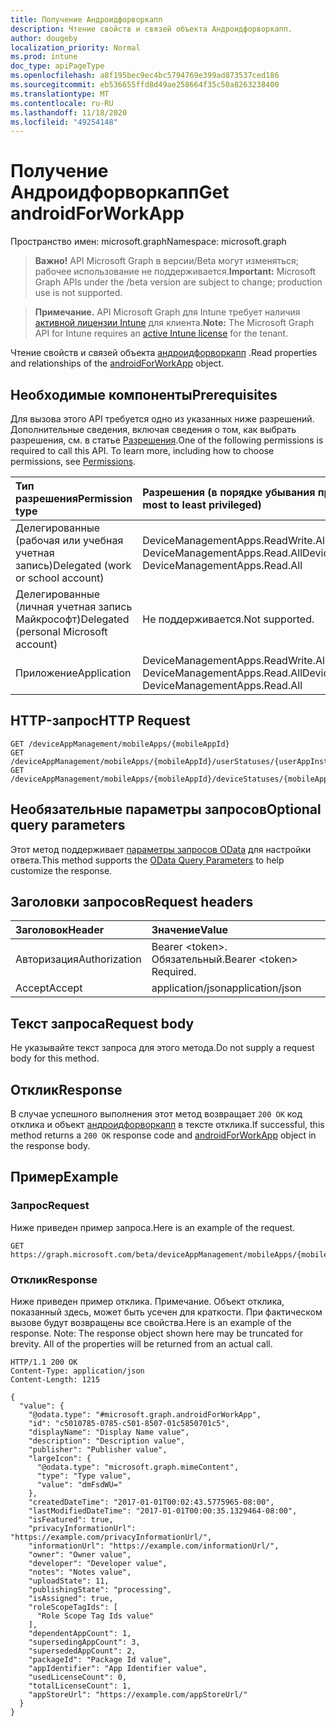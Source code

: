 ```yaml
---
title: Получение Андроидфорворкапп
description: Чтение свойств и связей объекта Андроидфорворкапп.
author: dougeby
localization_priority: Normal
ms.prod: intune
doc_type: apiPageType
ms.openlocfilehash: a8f195bec9ec4bc5794769e399ad873537ced186
ms.sourcegitcommit: eb536655ffd8d49ae258664f35c50a8263238400
ms.translationtype: MT
ms.contentlocale: ru-RU
ms.lasthandoff: 11/18/2020
ms.locfileid: "49254148"
---
```

# <a name="get-androidforworkapp"></a><span data-ttu-id="81432-103">Получение Андроидфорворкапп</span><span class="sxs-lookup"><span data-stu-id="81432-103">Get androidForWorkApp</span></span>

<span data-ttu-id="81432-104">Пространство имен: microsoft.graph</span><span class="sxs-lookup"><span data-stu-id="81432-104">Namespace: microsoft.graph</span></span>

> <span data-ttu-id="81432-105">**Важно!** API Microsoft Graph в версии/Beta могут изменяться; рабочее использование не поддерживается.</span><span class="sxs-lookup"><span data-stu-id="81432-105">**Important:** Microsoft Graph APIs under the /beta version are subject to change; production use is not supported.</span></span>

> <span data-ttu-id="81432-106">**Примечание.** API Microsoft Graph для Intune требует наличия [активной лицензии Intune](https://go.microsoft.com/fwlink/?linkid=839381) для клиента.</span><span class="sxs-lookup"><span data-stu-id="81432-106">**Note:** The Microsoft Graph API for Intune requires an [active Intune license](https://go.microsoft.com/fwlink/?linkid=839381) for the tenant.</span></span>

<span data-ttu-id="81432-107">Чтение свойств и связей объекта [андроидфорворкапп](../resources/intune-apps-androidforworkapp.md) .</span><span class="sxs-lookup"><span data-stu-id="81432-107">Read properties and relationships of the [androidForWorkApp](../resources/intune-apps-androidforworkapp.md) object.</span></span>

## <a name="prerequisites"></a><span data-ttu-id="81432-108">Необходимые компоненты</span><span class="sxs-lookup"><span data-stu-id="81432-108">Prerequisites</span></span>
<span data-ttu-id="81432-p101">Для вызова этого API требуется одно из указанных ниже разрешений. Дополнительные сведения, включая сведения о том, как выбрать разрешения, см. в статье [Разрешения](/graph/permissions-reference).</span><span class="sxs-lookup"><span data-stu-id="81432-p101">One of the following permissions is required to call this API. To learn more, including how to choose permissions, see [Permissions](/graph/permissions-reference).</span></span>

|<span data-ttu-id="81432-111">Тип разрешения</span><span class="sxs-lookup"><span data-stu-id="81432-111">Permission type</span></span>|<span data-ttu-id="81432-112">Разрешения (в порядке убывания привилегий)</span><span class="sxs-lookup"><span data-stu-id="81432-112">Permissions (from most to least privileged)</span></span>|
|:---|:---|
|<span data-ttu-id="81432-113">Делегированные (рабочая или учебная учетная запись)</span><span class="sxs-lookup"><span data-stu-id="81432-113">Delegated (work or school account)</span></span>|<span data-ttu-id="81432-114">DeviceManagementApps.ReadWrite.All, DeviceManagementApps.Read.All</span><span class="sxs-lookup"><span data-stu-id="81432-114">DeviceManagementApps.ReadWrite.All, DeviceManagementApps.Read.All</span></span>|
|<span data-ttu-id="81432-115">Делегированные (личная учетная запись Майкрософт)</span><span class="sxs-lookup"><span data-stu-id="81432-115">Delegated (personal Microsoft account)</span></span>|<span data-ttu-id="81432-116">Не поддерживается.</span><span class="sxs-lookup"><span data-stu-id="81432-116">Not supported.</span></span>|
|<span data-ttu-id="81432-117">Приложение</span><span class="sxs-lookup"><span data-stu-id="81432-117">Application</span></span>|<span data-ttu-id="81432-118">DeviceManagementApps.ReadWrite.All, DeviceManagementApps.Read.All</span><span class="sxs-lookup"><span data-stu-id="81432-118">DeviceManagementApps.ReadWrite.All, DeviceManagementApps.Read.All</span></span>|

## <a name="http-request"></a><span data-ttu-id="81432-119">HTTP-запрос</span><span class="sxs-lookup"><span data-stu-id="81432-119">HTTP Request</span></span>
<!-- {
  "blockType": "ignored"
}
-->
``` http
GET /deviceAppManagement/mobileApps/{mobileAppId}
GET /deviceAppManagement/mobileApps/{mobileAppId}/userStatuses/{userAppInstallStatusId}/app
GET /deviceAppManagement/mobileApps/{mobileAppId}/deviceStatuses/{mobileAppInstallStatusId}/app
```

## <a name="optional-query-parameters"></a><span data-ttu-id="81432-120">Необязательные параметры запросов</span><span class="sxs-lookup"><span data-stu-id="81432-120">Optional query parameters</span></span>
<span data-ttu-id="81432-121">Этот метод поддерживает [параметры запросов OData](/graph/query-parameters) для настройки ответа.</span><span class="sxs-lookup"><span data-stu-id="81432-121">This method supports the [OData Query Parameters](/graph/query-parameters) to help customize the response.</span></span>

## <a name="request-headers"></a><span data-ttu-id="81432-122">Заголовки запросов</span><span class="sxs-lookup"><span data-stu-id="81432-122">Request headers</span></span>
|<span data-ttu-id="81432-123">Заголовок</span><span class="sxs-lookup"><span data-stu-id="81432-123">Header</span></span>|<span data-ttu-id="81432-124">Значение</span><span class="sxs-lookup"><span data-stu-id="81432-124">Value</span></span>|
|:---|:---|
|<span data-ttu-id="81432-125">Авторизация</span><span class="sxs-lookup"><span data-stu-id="81432-125">Authorization</span></span>|<span data-ttu-id="81432-126">Bearer &lt;token&gt;. Обязательный.</span><span class="sxs-lookup"><span data-stu-id="81432-126">Bearer &lt;token&gt; Required.</span></span>|
|<span data-ttu-id="81432-127">Accept</span><span class="sxs-lookup"><span data-stu-id="81432-127">Accept</span></span>|<span data-ttu-id="81432-128">application/json</span><span class="sxs-lookup"><span data-stu-id="81432-128">application/json</span></span>|

## <a name="request-body"></a><span data-ttu-id="81432-129">Текст запроса</span><span class="sxs-lookup"><span data-stu-id="81432-129">Request body</span></span>
<span data-ttu-id="81432-130">Не указывайте текст запроса для этого метода.</span><span class="sxs-lookup"><span data-stu-id="81432-130">Do not supply a request body for this method.</span></span>

## <a name="response"></a><span data-ttu-id="81432-131">Отклик</span><span class="sxs-lookup"><span data-stu-id="81432-131">Response</span></span>
<span data-ttu-id="81432-132">В случае успешного выполнения этот метод возвращает `200 OK` код отклика и объект [андроидфорворкапп](../resources/intune-apps-androidforworkapp.md) в тексте отклика.</span><span class="sxs-lookup"><span data-stu-id="81432-132">If successful, this method returns a `200 OK` response code and [androidForWorkApp](../resources/intune-apps-androidforworkapp.md) object in the response body.</span></span>

## <a name="example"></a><span data-ttu-id="81432-133">Пример</span><span class="sxs-lookup"><span data-stu-id="81432-133">Example</span></span>

### <a name="request"></a><span data-ttu-id="81432-134">Запрос</span><span class="sxs-lookup"><span data-stu-id="81432-134">Request</span></span>
<span data-ttu-id="81432-135">Ниже приведен пример запроса.</span><span class="sxs-lookup"><span data-stu-id="81432-135">Here is an example of the request.</span></span>
``` http
GET https://graph.microsoft.com/beta/deviceAppManagement/mobileApps/{mobileAppId}
```

### <a name="response"></a><span data-ttu-id="81432-136">Отклик</span><span class="sxs-lookup"><span data-stu-id="81432-136">Response</span></span>
<span data-ttu-id="81432-p102">Ниже приведен пример отклика. Примечание. Объект отклика, показанный здесь, может быть усечен для краткости. При фактическом вызове будут возвращены все свойства.</span><span class="sxs-lookup"><span data-stu-id="81432-p102">Here is an example of the response. Note: The response object shown here may be truncated for brevity. All of the properties will be returned from an actual call.</span></span>
``` http
HTTP/1.1 200 OK
Content-Type: application/json
Content-Length: 1215

{
  "value": {
    "@odata.type": "#microsoft.graph.androidForWorkApp",
    "id": "c5010785-0785-c501-8507-01c5850701c5",
    "displayName": "Display Name value",
    "description": "Description value",
    "publisher": "Publisher value",
    "largeIcon": {
      "@odata.type": "microsoft.graph.mimeContent",
      "type": "Type value",
      "value": "dmFsdWU="
    },
    "createdDateTime": "2017-01-01T00:02:43.5775965-08:00",
    "lastModifiedDateTime": "2017-01-01T00:00:35.1329464-08:00",
    "isFeatured": true,
    "privacyInformationUrl": "https://example.com/privacyInformationUrl/",
    "informationUrl": "https://example.com/informationUrl/",
    "owner": "Owner value",
    "developer": "Developer value",
    "notes": "Notes value",
    "uploadState": 11,
    "publishingState": "processing",
    "isAssigned": true,
    "roleScopeTagIds": [
      "Role Scope Tag Ids value"
    ],
    "dependentAppCount": 1,
    "supersedingAppCount": 3,
    "supersededAppCount": 2,
    "packageId": "Package Id value",
    "appIdentifier": "App Identifier value",
    "usedLicenseCount": 0,
    "totalLicenseCount": 1,
    "appStoreUrl": "https://example.com/appStoreUrl/"
  }
}
```




